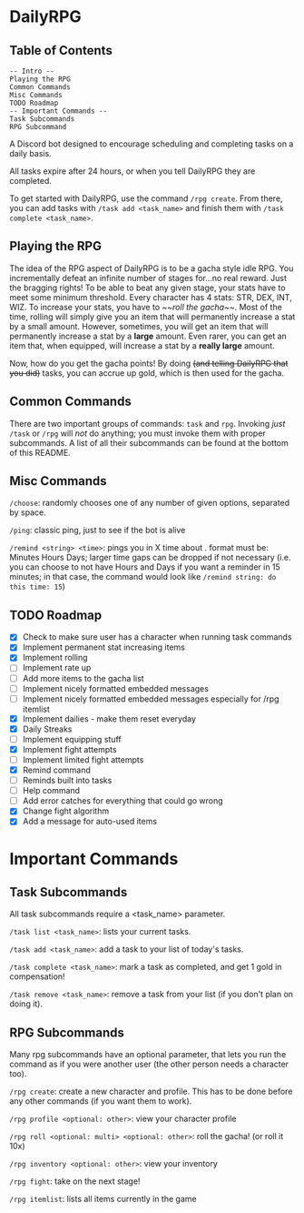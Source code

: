 # DailyRPG

## Table of Contents

```
-- Intro --
Playing the RPG
Common Commands
Misc Commands
TODO Roadmap
-- Important Commands --
Task Subcommands
RPG Subcommand
```

A Discord bot designed to encourage scheduling and completing tasks on a daily basis.

All tasks expire after 24 hours, or when you tell DailyRPG they are completed.

To get started with DailyRPG, use the command `/rpg create`. From there, you can add tasks with `/task add <task_name>` and finish them with `/task complete <task_name>`.

## Playing the RPG

The idea of the RPG aspect of DailyRPG is to be a gacha style idle RPG. You incrementally defeat an infinite number of stages for...no real reward. Just the bragging rights! To be able to beat any given stage, your stats have to meet some minimum threshold. Every character has 4 stats: STR, DEX, INT, WIZ. To increase your stats, you have to _\~\~roll the gacha\~\~_. Most of the time, rolling will simply give you an item that will permanently increase a stat by a small amount. However, sometimes, you will get an item that will permanently increase a stat by a **large** amount. Even rarer, you can get an item that, when equipped, will increase a stat by a **really large** amount.

Now, how do you get the gacha points! By doing ~~(and telling DailyRPG that you did)~~ tasks, you can accrue up gold, which is then used for the gacha.

## Common Commands

There are two important groups of commands: `task` and `rpg`. Invoking _just_ `/task` or `/rpg` will _not_ do anything; you must invoke them with proper subcommands. A list of all their subcommands can be found at the bottom of this README.

## Misc Commands

`/choose`: randomly chooses one of any number of given options, separated by space.

`/ping`: classic ping, just to see if the bot is alive

`/remind <string> <time>`: pings you in X time about <reminder>. <time> format must be: Minutes Hours Days; larger time gaps can be dropped if not necessary (i.e. you can choose to not have Hours and Days if you want a reminder in 15 minutes; in that case, the command would look like `/remind string: do this time: 15`)

## TODO Roadmap

- [x] Check to make sure user has a character when running task commands
- [x] Implement permanent stat increasing items
- [x] Implement rolling
- [ ] Implement rate up
- [ ] Add more items to the gacha list
- [ ] Implement nicely formatted embedded messages
- [ ] Implement nicely formatted embedded messages especially for /rpg itemlist
- [x] Implement dailies - make them reset everyday
- [x] Daily Streaks
- [ ] Implement equipping stuff
- [x] Implement fight attempts
- [ ] Implement limited fight attempts
- [x] Remind command
- [ ] Reminds built into tasks
- [ ] Help command
- [ ] Add error catches for everything that could go wrong
- [x] Change fight algorithm
- [x] Add a message for auto-used items

# Important Commands

## Task Subcommands

All task subcommands require a <task_name> parameter.

`/task list <task_name>`: lists your current tasks.

`/task add <task_name>`: add a task to your list of today's tasks.

`/task complete <task_name>`: mark a task as completed, and get 1 gold in compensation!

`/task remove <task_name>`: remove a task from your list (if you don't plan on doing it).

## RPG Subcommands

Many rpg subcommands have an optional <other> parameter, that lets you run the command as if you were another user (the other person needs a character too).

`/rpg create`: create a new character and profile. This has to be done before any other commands (if you want them to work).

`/rpg profile <optional: other>`: view your character profile

`/rpg roll <optional: multi> <optional: other>`: roll the gacha! (or roll it 10x)

`/rpg inventory <optional: other>`: view your inventory

`/rpg fight`: take on the next stage!

`/rpg itemlist`: lists all items currently in the game
